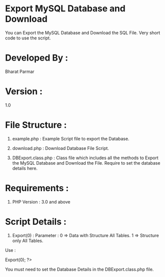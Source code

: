 # Export MySQL Database and Download
You can Export the MySQL Database and Download the SQL File. Very short code to use the script.

# Developed By : 
Bharat Parmar

# Version : 
1.0

# File Structure :
1) example.php  : Example Script file to export the Database.

2) download.php : Download Database File Script.

3) DBExport.class.php : Class file which includes all the methods to Export the MySQL Database and Download the File. Require to set the database details here.

# Requirements : 
1) PHP Version : 3.0 and above

# Script Details :

1) Export(0) :
Parameter :
0 => Data with Structure All Tables.
1 => Structure only All Tables. 

Use : 
<?php
$obj = new DBExport();
//parameter value : 1 for stucture only. 0 for data with structure.
$obj->Export(0);
?>

You must need to set the Database Details in the DBExport.class.php file.
